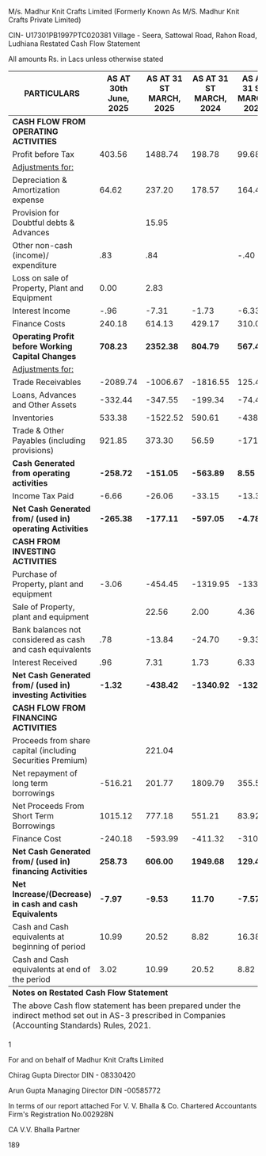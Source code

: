 M/s. Madhur Knit Crafts Limited
(Formerly Known As M/S. Madhur Knit Crafts Private Limited)

CIN- U17301PB1997PTC020381
Village - Seera, Sattowal Road, Rahon Road, Ludhiana
Restated Cash Flow Statement

All amounts Rs. in Lacs unless otherwise stated

<table><thead><tr><th>PARTICULARS</th><th>AS AT 30th June, 2025</th><th>AS AT 31 ST MARCH, 2025</th><th>AS AT 31 ST MARCH, 2024</th><th>AS AT 31 ST MARCH, 2023</th></tr></thead><tbody><tr><td><strong>CASH FLOW FROM OPERATING ACTIVITIES</strong></td><td></td><td></td><td></td><td></td></tr><tr><td>Profit before Tax</td><td>403.56</td><td>1488.74</td><td>198.78</td><td>99.68</td></tr><tr><td><u>Adjustments for:</u></td><td></td><td></td><td></td><td></td></tr><tr><td>Depreciation & Amortization expense</td><td>64.62</td><td>237.20</td><td>178.57</td><td>164.47</td></tr><tr><td>Provision for Doubtful debts & Advances</td><td></td><td>15.95</td><td></td><td></td></tr><tr><td>Other non-cash (income)/ expenditure</td><td>.83</td><td>.84</td><td></td><td>-.40</td></tr><tr><td>Loss on sale of Property, Plant and Equipment</td><td>0.00</td><td>2.83</td><td></td><td></td></tr><tr><td>Interest Income</td><td>-.96</td><td>-7.31</td><td>-1.73</td><td>-6.33</td></tr><tr><td>Finance Costs</td><td>240.18</td><td>614.13</td><td>429.17</td><td>310.01</td></tr><tr><td><strong>Operating Profit before Working Capital Changes</strong></td><td><strong>708.23</strong></td><td><strong>2352.38</strong></td><td><strong>804.79</strong></td><td><strong>567.43</strong></td></tr><tr><td><u>Adjustments for:</u></td><td></td><td></td><td></td><td></td></tr><tr><td>Trade Receivables</td><td>-2089.74</td><td>-1006.67</td><td>-1816.55</td><td>125.48</td></tr><tr><td>Loans, Advances and Other Assets</td><td>-332.44</td><td>-347.55</td><td>-199.34</td><td>-74.46</td></tr><tr><td>Inventories</td><td>533.38</td><td>-1522.52</td><td>590.61</td><td>-438.68</td></tr><tr><td>Trade & Other Payables (including provisions)</td><td>921.85</td><td>373.30</td><td>56.59</td><td>-171.21</td></tr><tr><td><strong>Cash Generated from operating activities</strong></td><td><strong>-258.72</strong></td><td><strong>-151.05</strong></td><td><strong>-563.89</strong></td><td><strong>8.55</strong></td></tr><tr><td>Income Tax Paid</td><td>-6.66</td><td>-26.06</td><td>-33.15</td><td>-13.33</td></tr><tr><td><strong>Net Cash Generated from/ (used in) operating Activities</strong></td><td><strong>-265.38</strong></td><td><strong>-177.11</strong></td><td><strong>-597.05</strong></td><td><strong>-4.78</strong></td></tr><tr><td><strong>CASH FROM INVESTING ACTIVITIES</strong></td><td></td><td></td><td></td><td></td></tr><tr><td>Purchase of Property, plant and equipment</td><td>-3.06</td><td>-454.45</td><td>-1319.95</td><td>-133.55</td></tr><tr><td>Sale of Property, plant and equipment</td><td></td><td>22.56</td><td>2.00</td><td>4.36</td></tr><tr><td>Bank balances not considered as cash and cash equivalents</td><td>.78</td><td>-13.84</td><td>-24.70</td><td>-9.33</td></tr><tr><td>Interest Received</td><td>.96</td><td>7.31</td><td>1.73</td><td>6.33</td></tr><tr><td><strong>Net Cash Generated from/ (used in) investing Activities</strong></td><td><strong>-1.32</strong></td><td><strong>-438.42</strong></td><td><strong>-1340.92</strong></td><td><strong>-132.20</strong></td></tr><tr><td><strong>CASH FLOW FROM FINANCING ACTIVITIES</strong></td><td></td><td></td><td></td><td></td></tr><tr><td>Proceeds from share capital (including Securities Premium)</td><td></td><td>221.04</td><td></td><td></td></tr><tr><td>Net repayment of long term borrowings</td><td>-516.21</td><td>201.77</td><td>1809.79</td><td>355.50</td></tr><tr><td>Net Proceeds From Short Term Borrowings</td><td>1015.12</td><td>777.18</td><td>551.21</td><td>83.92</td></tr><tr><td>Finance Cost</td><td>-240.18</td><td>-593.99</td><td>-411.32</td><td>-310.01</td></tr><tr><td><strong>Net Cash Generated from/ (used in) financing Activities</strong></td><td><strong>258.73</strong></td><td><strong>606.00</strong></td><td><strong>1949.68</strong></td><td><strong>129.41</strong></td></tr><tr><td><strong>Net Increase/(Decrease) in cash and cash Equivalents</strong></td><td><strong>-7.97</strong></td><td><strong>-9.53</strong></td><td><strong>11.70</strong></td><td><strong>-7.57</strong></td></tr><tr><td>Cash and Cash equivalents at beginning of period</td><td>10.99</td><td>20.52</td><td>8.82</td><td>16.38</td></tr><tr><td>Cash and Cash equivalents at end of the period</td><td>3.02</td><td>10.99</td><td>20.52</td><td>8.82</td></tr></tbody><tfoot><tr><td colspan="5"><strong>Notes on Restated Cash Flow Statement</strong></td></tr><tr><td colspan="5">The above Cash flow statement has been prepared under the indirect method set out in AS-3 prescribed in Companies (Accounting Standards) Rules, 2021.</td></tr></tfoot></table>

1

For and on behalf of
Madhur Knit Crafts Limited

Chirag Gupta
Director
DIN - 08330420

Arun Gupta
Managing Director
DIN -00585772

In terms of our report attached
For V. V. Bhalla & Co.
Chartered Accountants
Firm's Registration No.002928N

CA V.V. Bhalla
Partner

189